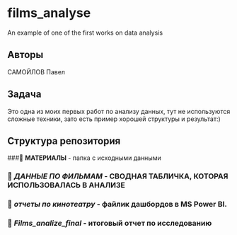 # films_analyse
An example of one of the first works on data analysis

## Авторы
САМОЙЛОВ Павел

## Задача
Это одна из моих первых работ по анализу данных, тут не используются сложные техники, зато есть пример хорошей структуры и результат:)

## Структура репозитория

###📁 **МАТЕРИАЛЫ** - папка с исходными данными

### 📑 *ДАННЫЕ ПО ФИЛЬМАМ* - СВОДНАЯ ТАБЛИЧКА, КОТОРАЯ ИСПОЛЬЗОВАЛАСЬ В АНАЛИЗЕ
### 📑 *отчеты по кинотеатру* - файлик дашбордов в MS Power BI.
### 📑 *Films_analize_final* - итоговый отчет по исследованию
